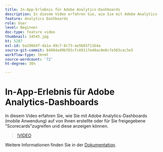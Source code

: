 ```yaml
---
title: In-App-Erlebnis für Adobe Analytics-Dashboards
description: In diesem Video erfahren Sie, wie Sie mit Adobe Analytics-Dashboards (mobile Anwendung) auf von Ihnen erstellte oder für Sie freigegebene "Scorecards"zugreifen und diese anzeigen können.
feature: Analytics Dashboards
role: User
level: Beginner
doc-type: feature video
thumbnail: 34545.jpg
kt: 5287
exl-id: ba29664f-da1a-49c7-8c73-ae5b65f11b4a
source-git-commit: 84984ad9bf65cfc69117e40ac0e0cfe503cac5e5
workflow-type: tm+mt
source-wordcount: '72'
ht-degree: 36%

---
```


# In-App-Erlebnis für Adobe Analytics-Dashboards

In diesem Video erfahren Sie, wie Sie mit Adobe Analytics-Dashboards (mobile Anwendung) auf von Ihnen erstellte oder für Sie freigegebene &quot;Scorecards&quot;zugreifen und diese anzeigen können.

>[!VIDEO](https://video.tv.adobe.com/v/34545/?quality=12&learn=on)

Weitere Informationen finden Sie in der [Dokumentation](https://experienceleague.adobe.com/docs/analytics/analyze/mobapp/home.html?lang=de).
